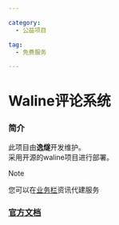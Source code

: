 ```yaml
---

category:
  - 公益项目

tag:
  - 免费服务

---
```

# Waline评论系统

### 简介

此项目由**逸燧**开发维护。<br>
采用开源的waline项目进行部署。<br>

> [!note]
> 您可以在[业务栏](/service/)资讯代建服务

### [官方文档](https://waline.js.org/)

<Share colorful />